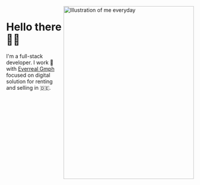 <img align="right" src="https://github.com/labtocat/labtocat/blob/master/sachin_illustration.png" alt="Illustration of me everyday" width=350px height=465px/>

# Hello there 👋🏽

I'm a full-stack developer. I work 🏡 with [Everreal Gmph](https://www.everreal.co/) focused on digital solution for renting and selling in 🇩🇪.
